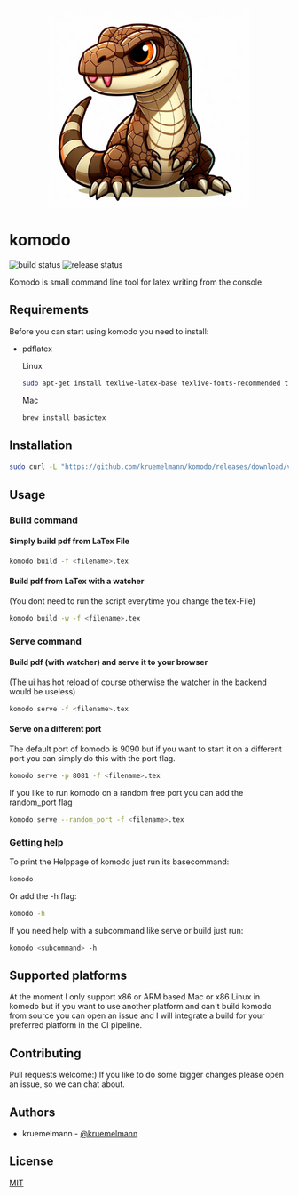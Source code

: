 <p align="center"><img src="https://raw.githubusercontent.com/kruemelmann/komodo/main/docs/logo/logo.jpg" width="360"></p>


# komodo
![build status](https://github.com/kruemelmann/komodo/actions/workflows/workflow.yml/badge.svg)
![release status](https://github.com/kruemelmann/komodo/actions/workflows/release.yml/badge.svg)

Komodo is small command line tool for latex writing from the console.

## Requirements

Before you can start using komodo you need to install:
* pdflatex

    Linux
    ```bash
    sudo apt-get install texlive-latex-base texlive-fonts-recommended texlive-fonts-extra texlive-latex-extra
    ```
    Mac
    ```bash
    brew install basictex
    ```


## Installation

```bash
sudo curl -L "https://github.com/kruemelmann/komodo/releases/download/v0.1.19/komodo-$(uname -s)-$(uname -m)" -o /usr/local/bin/komodo && sudo chmod +x /usr/local/bin/komodo
```

## Usage

### Build command

#### Simply build pdf from LaTex File
```bash
komodo build -f <filename>.tex
```

#### Build pdf from LaTex with a watcher
(You dont need to run the script everytime you change the tex-File)
```bash
komodo build -w -f <filename>.tex
```

### Serve command

#### Build pdf (with watcher) and serve it to your browser
(The ui has hot reload of course otherwise the watcher in the backend would be useless)
```bash
komodo serve -f <filename>.tex
```

#### Serve on a different port
The default port of komodo is 9090 but if you want to start it on a different port you can simply do this with the port flag.
```bash
komodo serve -p 8081 -f <filename>.tex
```

If you like to run komodo on a random free port you can add the random_port flag
```bash
komodo serve --random_port -f <filename>.tex
```

### Getting help
To print the Helppage of komodo just run its basecommand:
```bash
komodo
```
Or add the -h flag:
```bash
komodo -h
```
If you need help with a subcommand like serve or build just run:
```bash
komodo <subcommand> -h
```

## Supported platforms

At the moment I only support x86 or ARM based Mac or x86 Linux in komodo but if you want to use another platform and can't build komodo from source you can open an issue and I will integrate a build for your preferred platform in the CI pipeline.


## Contributing

Pull requests welcome:)
If you like to do some bigger changes please open an issue, so we can chat about.

## Authors

* kruemelmann - [@kruemelmann](https://github.com/kruemelmann/)

## License
[MIT](https://choosealicense.com/licenses/mit/)

